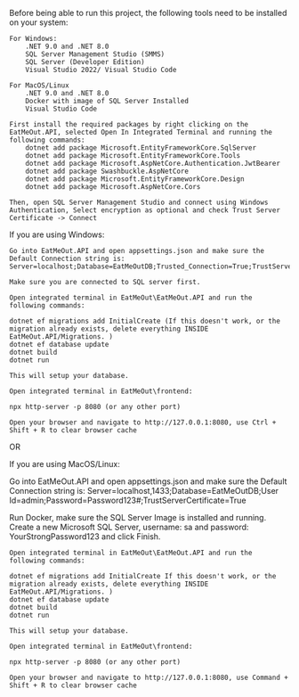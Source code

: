 Before being able to run this project, the following tools need to be installed on your system:

    For Windows:
        .NET 9.0 and .NET 8.0
        SQL Server Management Studio (SMMS)
        SQL Server (Developer Edition)
        Visual Studio 2022/ Visual Studio Code

    For MacOS/Linux
        .NET 9.0 and .NET 8.0
        Docker with image of SQL Server Installed
        Visual Studio Code

    First install the required packages by right clicking on the EatMeOut.API, selected Open In Integrated Terminal and running the following commands:
        dotnet add package Microsoft.EntityFrameworkCore.SqlServer
        dotnet add package Microsoft.EntityFrameworkCore.Tools
        dotnet add package Microsoft.AspNetCore.Authentication.JwtBearer
        dotnet add package Swashbuckle.AspNetCore
        dotnet add package Microsoft.EntityFrameworkCore.Design
        dotnet add package Microsoft.AspNetCore.Cors

    Then, open SQL Server Management Studio and connect using Windows Authentication, Select encryption as optional and check Trust Server Certificate -> Connect

If you are using Windows:

    Go into EatMeOut.API and open appsettings.json and make sure the Default Connection string is:
    Server=localhost;Database=EatMeOutDB;Trusted_Connection=True;TrustServerCertificate=True  

    Make sure you are connected to SQL server first.

    Open integrated terminal in EatMeOut\EatMeOut.API and run the following commands:
    
    dotnet ef migrations add InitialCreate (If this doesn't work, or the migration already exists, delete everything INSIDE EatMeOut.API/Migrations. )
    dotnet ef database update
    dotnet build
    dotnet run

    This will setup your database.

    Open integrated terminal in EatMeOut\frontend:

    npx http-server -p 8080 (or any other port)

    Open your browser and navigate to http://127.0.0.1:8080, use Ctrl + Shift + R to clear browser cache 

    
OR

If you are using MacOS/Linux:

Go into EatMeOut.API and open appsettings.json and make sure the Default Connection string is:
Server=localhost,1433;Database=EatMeOutDB;User Id=admin;Password=Password123#;TrustServerCertificate=True

Run Docker, make sure the SQL Server Image is installed and running. Create a new Microsoft SQL Server, username: sa and password: YourStrongPassword123 and click Finish.

    Open integrated terminal in EatMeOut\EatMeOut.API and run the following commands:
    
    dotnet ef migrations add InitialCreate If this doesn't work, or the migration already exists, delete everything INSIDE EatMeOut.API/Migrations. )
    dotnet ef database update
    dotnet build
    dotnet run

    This will setup your database.

    Open integrated terminal in EatMeOut\frontend:

    npx http-server -p 8080 (or any other port)

    Open your browser and navigate to http://127.0.0.1:8080, use Command + Shift + R to clear browser cache

    

